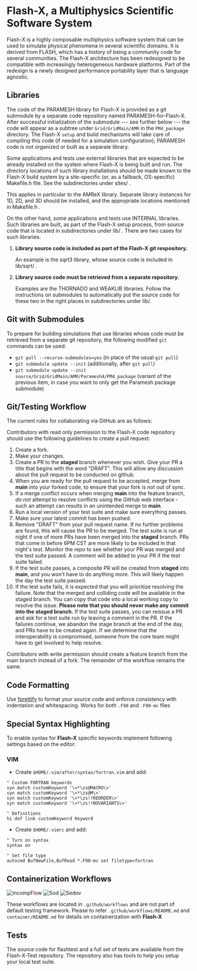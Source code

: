 # Flash-X, a Multiphysics Scientific Software System

Flash-X is a highly composable multiphysics software system that can
be used to simulate physical phenomena in several scientific
domains. It is derived from FLASH, which has a history of being a
community code for several communities. The Flash-X architecture has
been redesigned to be compatible with increasingly heterogeneous
hardware platforms. Part of the redesign is a newly designed
performance portability layer that is language agnostic.

## Libraries

The code of the PARAMESH library for Flash-X is provided as a git submodule by a separate code
repository named PARAMESH-for-Flash-X.  After successful initialization of the submodule
--- see further below ---
the code will appear as a subtree under `Grid/GridMain/AMR` in the `PM4_package` directory.
The Flash-X `setup` and build mechanisms will take care of compiling this code (if needed
for a simulation configuration); PARAMESH code is not organized or built as a separate library.

Some applications and tests use external libraries that are expected to be already installed on the
system where Flash-X is being built and run. The directory locations of such library installations
should be made known to the Flash-X build system by a site-specific (or, as a fallback, OS-specific)
Makefile.h file. See the subdirectories under sites/ .

This applies in particular to the AMReX library. Separate library instances for 1D, 2D, and 3D
should be installed, and the appropriate locations mentioned in Makefile.h .

On the other hand, some applications and tests use INTERNAL libraries. Such libraries are built, as part of the Flash-X setup process, from source code that is located in subdirectories under lib/ . There are two cases for such libraries:

1. **Library source code is included as part of the Flash-X git respository.**

   An example is the sqrt3 library, whose source code is included in lib/sqrt/ .

2. **Library source code must be retrieved from a separate repository.**

   Examples are the THORNADO and WEAKLIB libraries.
   Follow the instructions on submodules to automatically put the source code for these two
   in the right places in subdirectories under lib/.

## Git with Submodules

To prepare for building simulations that use libraries whose code must be retrieved
from a separate git repository, the following modified `git` commands can be used:

- `git pull --recurse-submodules=yes` (in place of the usual `git pull`)
- `git submodule update --init` (additionally, after `git pull`)
- `git submodule update --init source/Grid/GridMain/AMR/Paramesh4/PM4_package`
  (variant of the previous item, in case you want to only get the Paramesh package submodule)

## Git/Testing Workflow

The current rules for collaborating via GitHub are as follows:

Contributors with
read only permission to the Flash-X code repository should use the following
guidelines to create a pull request:

1. Create a fork.
2. Make your changes.
3. Create a PR to the **staged** branch whenever you wish.
   Give your PR a title that begins with the word "DRAFT".
   This will allow any discussion about the pull
   request to be conducted on github.
4. When you are ready for the pull request to be accepted, merge from **main**
   into your forked code, to ensure that your fork is not out of sync.
4. If a merge conflict occurs when merging **main** into the feature branch,
   _do not_ attempt to resolve conflicts using the  GitHub web interface - such an attempt can results in an unintended merge to **main**.
5. Run a local version of your test suite and make sure everything
   passes.
6. Make sure your latest commit has been pushed.
7. Remove "DRAFT" from your pull request name. If no further problems
   are found, this will cause the PR
   to be merged. The test suite is run at night if one of more
   PRs have been merged into the **staged** branch. PRs that come in
   before 6PM CST are more likely to be included in that night's test.
   Monitor the repo to see whether your PR was merged and the test suite passed.
   A comment will be added to your PR if the test suite failed.
8. If the test suite passes, a composite PR will be created from
   **staged** into **main**, and you won't have to do anything more. This will
   likely happen the day the test suite passed.
9. If the test suite fails, it is expected that you will prioritize resolving the
   failure. Note that the merged and colliding code will be available in the staged branch.
   You can copy that code into a local working copy to resolve the issue. **Please note that you
   should never make any commit into the staged branch.**
   If the test suite passes, you can reissue a PR and ask for a test suite run by leaving a comment in the PR.
   If the failures continue, we abandon the stage branch at the end of the day, and PRs have to be created again.
   If we determine that the interoperability is compromised, someone from the core team might have
   to get involved to help resolve.

Contributors with write permission should create a feature branch from the main branch
instead of a fork. The remainder of the workflow remains the same.

## Code Formatting
Use [fprettify](https://github.com/pseewald/fprettify) to format your source code and enforce consistency with indentation and whitespacing. Works for both `.F90` and `.F90-mc` files

## Special Syntax Highlighting

To enable syntax for **Flash-X** specific keywords implement following settings based on the editor:

### **VIM**

- Create `$HOME/.vim/after/syntax/fortran.vim` and add:

```
" Custom FORTRAN keywords
syn match customKeyword '\<*\zs@MACRO\>'
syn match customKeyword '\<*\zs@M\>'
syn match customKeyword '\<*\zs!!REORDER\>'
syn match customKeyword '\<*\zs!!NOVARIANTS\>'

" Definitions
hi def link customKeyword Keyword
```

- Create `$HOME/.vimrc` and add:
```
" Turn on syntax
syntax on

" Set file type
autocmd BufNewFile,BufRead *.F90-mc set filetype=fortran
```

## Containerization Workflows

![incompFlow](https://github.com/Flash-X/Flash-X/workflows/incompFlow/badge.svg)
![Sod](https://github.com/Flash-X/Flash-X/workflows/Sod/badge.svg)
![Sedov](https://github.com/Flash-X/Flash-X/workflows/Sedov/badge.svg)

These workflows are located in `.github/workflows` and are not part of default testing framework. Please to refer `.github/workflows/README.md` and `container/README.md` for details on containerization with **Flash-X**

## Tests
The source code for flashtest and a full set of tests are available from the Flash-X-Test repository. The repository also has tools to help you setup your local test suite.
